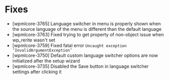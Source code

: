 # Fixes
* [wpmlcore-3765] Language switcher in menu is properly shown when the source language of the menu is different than the default language
* [wpmlcore-3763] Fixed trying to get property of non-object issue when wp_rerite wasn't set
* [wpmlcore-3759] Fixed fatal error `Uncaught exception ‘InvalidArgumentException’`
* [wpmlcore-3750] Default custom language switcher options are now initialized after the setup wizard
* [wpmlcore-3735] Disabled the Save button in language switcher settings after clicking it